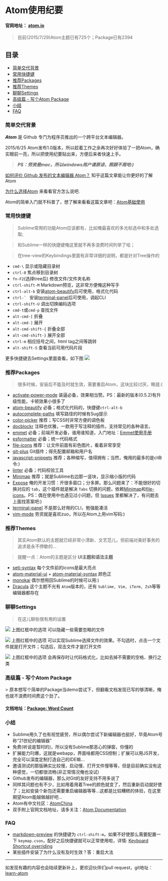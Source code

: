 # Atom使用纪要

#### 官网地址： [atom.io](https://atom.io)

> 目前(2015/7/29)Atom主题已有725个；Package已有2394

## 目录
- [简单交代背景](#101)
- [常用快捷键](#201)
- [推荐Packages](#301)
- [推荐Themes](#401)
- [聊聊Settings](#501)
- [高级篇 - 写个Atom Package](#601)
- [小结](#701)
- [FAQ](#801)

<h3 id="101">简单交代背景</h3>

  ___Atom___ 是 Github 专门为程序员推出的一个跨平台文本编辑器。

  2015/6/25 Atom发布1.0版本，所以趁着工作之余再次好好体验了一把Atom，确实眼前一亮，所以把使用纪要贴出来，方便后来者快速上手。

> ___PS：劳资是mac，所以windows用户请原谅，照顾不周哈:)___

  [如何评价 Github 发布的文本编辑器 Atom？](http://www.zhihu.com/question/22867204) 知乎这篇文章能让你更好的了解Atom

  [为什么选择Atom](http://atom-china.org/t/atom/59) 来看看官方怎么说吧.

  Atom的简单入门就不科普了，想了解来看看这篇文章吧：[Atom基础使用](http://atom-china.org/t/guan-fang-shou-ce-atom-ji-chu-shi-yong/62)


<h3 id="201">常用快捷键</h3>

> Sublime常用的功能Atom应该都有，比如俺最喜欢的多光标选中和多处选取;

> 和Sublime一样的快捷键俺这里就不再多浪费时间列举了哈；

> 在tree-view的Keybindings里面有非常详细的说明，都是针对Tree操作的

- ```cmd-\``` 显示或隐藏目录树
- ```ctrl-0``` 焦点移到目录树
- ```fn-F2```(选择tree后) 修改文件/文件夹名称
- ```ctrl-shift-M``` Markdown预览，这非常方便俺这种写手
- ```ctrl-alt-b``` 安装[atom-beautify](https://atom.io/packages/atom-beautify)后可使用，格式化代码
- ```ctrl-` ``` 安装[terminal-panel](https://atom.io/packages/terminal-panel)后可使用，调起CLI
- ```ctrl-shift-U``` 调出切换编码选项
- ```cmd-t```或```cmd-p``` 查找文件
- ```alt-cmd-[``` 折叠
- ```alt-cmd-]``` 展开
- ```alt-cmd-shift-{``` 折叠全部
- ```alt-cmd-shift-}``` 展开全部
- ```ctrl-m``` 相应括号之间，html tag之间等跳转
- ```alt-shift-S``` 查看当前可用代码片段

更多快捷键去Settings里面查看，如下图
![](https://raw.githubusercontent.com/nieweidong/learn-atom/master/img/keybindings.png)


<h3 id="301">推荐Packages</h3>

> 很多时候，安装后不能及时就生效，需要重启Atom，这块比较讨厌，略搓:(

- [activate-power-mode](https://atom.io/packages/activate-power-mode) 装逼必备，效果相当赞。PS：最新的版本(0.5.2)有升级性能，卡顿效果小很多了
- [atom-beautify](https://atom.io/packages/atom-beautify) 必备；格式化代码的，快捷键```ctrl-alt-b```
- [autocomplete-paths](https://atom.io/packages/autocomplete-paths) 填写路径的时候有Sug提示
- [color-picker](https://atom.io/packages/color-picker) 推荐；写CSS时非常方便的调色板
- [docblockr](https://atom.io/packages/docblockr) 注释也优雅，一款用于写注释的插件。支持常见的各种语言。
- [emmet](https://atom.io/packages/emmet) 必备；前端开发必备，谁用谁知道，入门地址：[Emmet使用手册](http://www.w3cplus.com/tools/emmet-cheat-sheet.html)
- [esformatter](https://atom.io/packages/esformatter) 必备；统一代码格式
- [file-icons](https://atom.io/packages/file-icons) 推荐：让文件前面有彩色图片，看着非常享受
- [git-plus](https://atom.io/packages/git-plus) Git插件；得先配置邮箱和用户名
- [javascript-snippets](https://atom.io/packages/javascript-snippets) 推荐；各种缩写，值得拥有；当然，俺用的最多的是cl命令:)
- [linter](https://atom.io/packages/linter) 必备；代码校验工具
- [Minimap](https://atom.io/packages/minimap) 推荐；就是Sublime右边那一竖块，显示缩小版的代码
- [Expose](https://atom.io/packages/expose) 俺的开发习惯：开很多窗口；分多屏。那么问题来了：不能很好的切换对应的 ```tab```，这个插件就是解决 ```Tabs``` 切换的问题，依赖[Minimap](https://atom.io/packages/minimap)和[file-icons](https://atom.io/packages/file-icons)。PS：偶在使用中也遇见过小问题，但 [Issues](https://github.com/mrodalgaard/atom-expose/issues?q=is%3Aissue+is%3Aclosed) 里都解决了，有问题去上面找答案吧:)
- [terminal-panel](https://atom.io/packages/terminal-panel) 不是那么好用的CLI，勉强能凑活
- [vim-mode](https://atom.io/packages/vim-mode) 劳资就是喜欢zuo，所以在Atom上用vim写码:)


<h3 id="401">推荐Themes</h3>

> 其实Atom默认的主题就已经非常小清新、文艺范儿，但前端对美好事务的追求是永不停歇的...

> 提醒一点：Atom的主题是区分 __UI主题和语法主题__

- [seti-syntax](https://atom.io/themes/seti-syntax) 每个文件前的icons是最大亮点
- [atom-material-ui](https://atom.io/themes/atom-material-ui) + [atom-material-syntax](https://atom.io/themes/atom-material-syntax) 颜色正
- [monokai](https://atom.io/themes/monokai) 偶尔想用回Sublime的时候可以用:)
- [Dracula](https://draculatheme.com/atom/) 这个主题不光有 ```Atom```版本的，还有 ```Sublime, Vim, iTerm, Zsh```等等编辑器都存在


<h3 id="501">聊聊Settings</h3>

> 在这儿聊些很有用的设置

![](https://raw.githubusercontent.com/nieweidong/learn-atom/master/img/tree-view-settings.png)
上图红框中的选项 可以隐藏一些需要忽略的文件

![](https://raw.githubusercontent.com/nieweidong/learn-atom/master/img/tabs-settings.png)
上图红框中的选项 可以实现Sublime选择文件的效果。不勾选时，点击一个文件就是打开文件；勾选后，双击文件才是打开文件

![](https://raw.githubusercontent.com/nieweidong/learn-atom/master/img/esformatter-settings.png)
上图红框中的选项 会再保存时让代码格式化，比如去掉不需要的空格、换行之类

<h3 id="601">高级篇 - 写个Atom Package</h3>
> 原本想写个简单的Package当demo尝试下，但翻看文档发现已写的够清晰，俺也就不浪费时间费这个劲了。

#### 文档地址：[Package: Word Count](https://atom.io/docs/v1.0.3/hacking-atom-package-word-count)


<h3 id="701">小结</h3>

- Sublime用久了也有视觉疲劳，所以偶尔尝试下新编辑器也挺好，毕竟Atom号称“21世纪的编辑器”
- 免费(听说是暂时的)，所以没有Sublime那恶心的弹窗，你懂的
- 扩展能力叼爆，这就是webapp，界面啥都用CSS控制；扩展可以用JS开发，完全可以深度定制打造自己的IDE嘛...
- 邀请测试的那版确实比较慢，启动慢、打开文件慢等等，但是目前确实没有这种感觉，一切都很流畅(非正常情况俺也没试)
- Github发布的编辑器，那么对Git的友好支持不用多说了
- 同样其问题也有不少，比如用着用着Tree的颜色就变了，然后重新启动就好使了；比如安装个新包还需要重启编辑器等等...这都是比较糟糕的体验，在这里期望Atom能越做越好吧...
- Atom有中文社区：[AtomChina](http://atom-china.org/)
- 双手附上官网文档地址，请多关注：[Atom Documentation](https://atom.io/docs/v1.0.3/getting-started-why-atom)


<h3 id="801">FAQ</h3>

- [markdown-preview](https://atom.io/packages/markdown-preview) 的快捷键为 ```ctrl-shift-m```，如果不好使那么需要配置一下 ```keymap.cson```，配好之后快捷键就可以正常使用啦，详情: [Keyboard Shortcut overriding](https://discuss.atom.io/t/keyboard-shortcut-overriding-emmet-and-markdown-preview/14113/8)
- 某些插件安装了为什么没有及时生效？答：重启大法


---

如发现有趣的内容也会陆续更新补上，更欢迎伙伴们pull request，git地址：[learn-atom](https://github.com/nieweidong/learn-atom)
